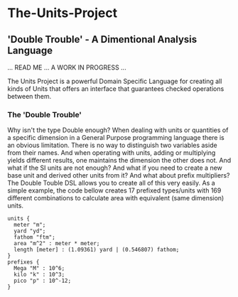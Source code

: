 # The-Units-Project
## 'Double Trouble' - A Dimentional Analysis Language


... READ ME ... A WORK IN PROGRESS ...


The Units Project is a powerful Domain Specific Language for creating all kinds of Units that offers an interface that guarantees
checked operations between them.

### The 'Double Trouble'
Why isn't the type Double enough?
When dealing with units or quantities of a specific dimension in a General Purpose programming language there is an obvious limitation.
There is no way to distinguish two variables aside from their names. And when operating with units, adding or multiplying yields
different results, one maintains the dimension the other does not. And what if the SI units are not enough? And what if you need to
create a new base unit and derived other units from it? And what about prefix multipliers?
The Double Touble DSL allows you to create all of this very easily.
As a simple example, the code bellow creates 17 prefixed types/units with 169 different combinations to calculate area with
equivalent (same dimension) units.
```
units {
  meter "m";
  yard "yd";
  fathom "ftm";
  area "m^2" : meter * meter;
  length [meter] : (1.09361) yard | (0.546807) fathom;
}
prefixes {
  Mega "M" : 10^6;
  kilo "k" : 10^3;
  pico "p" : 10^-12;
}
```
